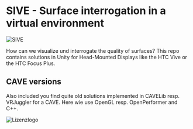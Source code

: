 # SIVE - Surface interrogation in a virtual environment

![SIVE](https://github.com/MBrill/SIVE/images/sive.png)

How can we visualize und interrogate the quality of surfaces? This repo
contains solutions in Unity for Head-Mounted Displays like the HTC Vive or
the HTC Focus Plus. 

## CAVE versions
Also included you find quite old solutions
implemented in CAVELib resp. VRJuggler for a CAVE.
Here wie use OpenGL resp. OpenPerformer and C++. 

![Lizenzlogo](https://licensebuttons.net/l/by-nc-sa/3.0/de/88x31.png)
